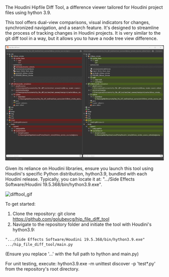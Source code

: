 The Houdini Hipfile Diff Tool, a difference viewer tailored for Houdini project files using hython 3.9. 

This tool offers dual-view comparisons, visual indicators for changes, synchronized navigation, and a search feature. It's designed to streamline the process of tracking changes in Houdini projects. It is very similar to the git diff tool in a way, but it allows you to have a node tree view difference.

![difftool_schreenshot](readme_images/difftool.png)

Given its reliance on Houdini libraries, ensure you launch this tool using Houdini's specific Python distribution, hython3.9, bundled with each Houdini release. Typically, you can locate it at: ".../Side Effects Software/Houdini 19.5.368/bin/hython3.9.exe".

![difftool_gif](readme_images/hip_file_diff_tool_preview2.gif)

To get started:
1. Clone the repository: git clone https://github.com/golubevcg/hip_file_diff_tool
2. Navigate to the repository folder and initiate the tool with Houdini's hython3.9: 

```console
".../Side Effects Software/Houdini 19.5.368/bin/hython3.9.exe" .../hip_file_diff_tool/main.py
```

 (Ensure you replace '...' with the full path to hython and main.py)

For unit testing, execute:
hython3.9.exe -m unittest discover -p 'test*.py'
from the repository's root directory.
